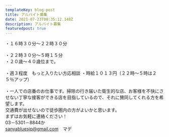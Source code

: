 ```yaml
---
templateKey: blog-post
title: アルバイト募集
date: 2021-07-23T00:35:12.148Z
description: アルバイト募集
featuredpost: true
---
```

・１６時３０分～２２時３０分<br>\
・２２時３０分～５時１５分<br>
・２０歳～４０歳位まで｡ <br> \
・週３程度　もっと入りたい方応相談
・時給１０１３円（２２時～５時は２５％アップ）<br> \
・一人での店番のお仕事です。掃除の行き届いた衛生的な店、お客様を不快にさせない丁寧な接客ができる店を目指しているので、それに賛同してくれる方を希望します。<br>交通費が出せないので徒歩圏内の方がよいかと思います。<br> 
まずはお気軽に連絡ください！<br>
03－5301－8844か<br>
sanyabluesjp@gmail.com　マデ